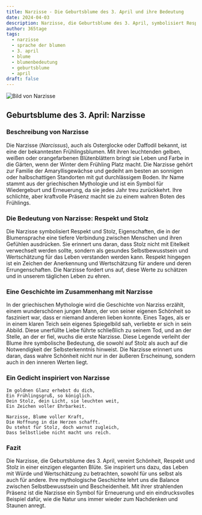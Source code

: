 ```yaml
---
title: Narzisse - Die Geburtsblume des 3. April und ihre Bedeutung
date: 2024-04-03
description: Narzisse, die Geburtsblume des 3. April, symbolisiert Respekt und Stolz. Erfahre mehr über ihre Geschichte, Bedeutung und Symbolik in der Sprache der Blumen.
author: 365tage
tags:
  - narzisse
  - sprache der blumen
  - 3. april
  - blume
  - blumenbedeutung
  - geburtsblume
  - april
draft: false
---
```


![Bild von Narzisse](https://cdn.pixabay.com/photo/2017/02/09/20/41/flower-2053451_640.jpg#center)


## Geburtsblume des 3. April: Narzisse

### Beschreibung von Narzisse

Die Narzisse (_Narcissus_), auch als Osterglocke oder Daffodil bekannt, ist eine der bekanntesten Frühlingsblumen. Mit ihren leuchtenden gelben, weißen oder orangefarbenen Blütenblättern bringt sie Leben und Farbe in die Gärten, wenn der Winter dem Frühling Platz macht. Die Narzisse gehört zur Familie der Amaryllisgewächse und gedeiht am besten an sonnigen oder halbschattigen Standorten mit gut durchlässigem Boden. Ihr Name stammt aus der griechischen Mythologie und ist ein Symbol für Wiedergeburt und Erneuerung, da sie jedes Jahr treu zurückkehrt. Ihre schlichte, aber kraftvolle Präsenz macht sie zu einem wahren Boten des Frühlings.

### Die Bedeutung von Narzisse: Respekt und Stolz

Die Narzisse symbolisiert Respekt und Stolz, Eigenschaften, die in der Blumensprache eine tiefere Verbindung zwischen Menschen und ihren Gefühlen ausdrücken. Sie erinnert uns daran, dass Stolz nicht mit Eitelkeit verwechselt werden sollte, sondern als gesundes Selbstbewusstsein und Wertschätzung für das Leben verstanden werden kann. Respekt hingegen ist ein Zeichen der Anerkennung und Wertschätzung für andere und deren Errungenschaften. Die Narzisse fordert uns auf, diese Werte zu schätzen und in unserem täglichen Leben zu ehren.

### Eine Geschichte im Zusammenhang mit Narzisse

In der griechischen Mythologie wird die Geschichte von Narziss erzählt, einem wunderschönen jungen Mann, der von seiner eigenen Schönheit so fasziniert war, dass er niemand anderen lieben konnte. Eines Tages, als er in einem klaren Teich sein eigenes Spiegelbild sah, verliebte er sich in sein Abbild. Diese unerfüllte Liebe führte schließlich zu seinem Tod, und an der Stelle, an der er fiel, wuchs die erste Narzisse. Diese Legende verleiht der Blume ihre symbolische Bedeutung, die sowohl auf Stolz als auch auf die Notwendigkeit der Selbsterkenntnis hinweist. Die Narzisse erinnert uns daran, dass wahre Schönheit nicht nur in der äußeren Erscheinung, sondern auch in den inneren Werten liegt.

### Ein Gedicht inspiriert von Narzisse

```
Im goldnen Glanz erhebst du dich,  
Ein Frühlingsgruß, so königlich.  
Dein Stolz, dein Licht, sie leuchten weit,  
Ein Zeichen voller Ehrbarkeit.  

Narzisse, Blume voller Kraft,  
Die Hoffnung in die Herzen schafft.  
Du stehst für Stolz, doch warnst zugleich,  
Dass Selbstliebe nicht macht uns reich.  
```

### Fazit

Die Narzisse, die Geburtsblume des 3. April, vereint Schönheit, Respekt und Stolz in einer einzigen eleganten Blüte. Sie inspiriert uns dazu, das Leben mit Würde und Wertschätzung zu betrachten, sowohl für uns selbst als auch für andere. Ihre mythologische Geschichte lehrt uns die Balance zwischen Selbstbewusstsein und Bescheidenheit. Mit ihrer strahlenden Präsenz ist die Narzisse ein Symbol für Erneuerung und ein eindrucksvolles Beispiel dafür, wie die Natur uns immer wieder zum Nachdenken und Staunen anregt.